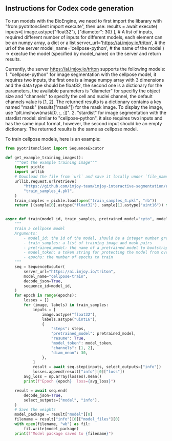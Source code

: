 ## Instructions for Codex code generation

To run models with the BioEngine, we need to first import the libarary with "from pyotritonclient import execute", then use:
results = await execute(
    inputs=[
        image.astype("float32"),
        {"diameter": 30}
    ], # A list of inputs, required different number of inputs for different models, each element can be an numpy array, a dict or a list
    server_url='https://ai.imjoy.io/triton', # the url of the server
    model_name='cellpose-python', # the name of the model
    ) -> exectue the model (specified by model_name) on the server and return results.

Currently, the server https://ai.imjoy.io/triton supports the following models:
    1. "cellpose-python" for image segmentation with the cellpose model, it requires two inputs, the first one is a image numpy array with 3 dimensions and the data type should be float32, the second one is a dictionary for the parameters, the available parameters is "diameter" for specifiy the object size and "channels" to specify the cell and nuclei channel, the default channels value is [1, 2]. The returned results is a dictionary contains a key named "mask" (results["mask"]) for the mask image. To display the image, use "plt.imshow(mask[0, :, :])".
    2. "stardist" for image segmentation with the stardist model: similar to "cellpose-python", it also requires two inputs and has the same input format, however, the second input should be an empty dictionary. The returned results is the same as cellpose model.


To train cellpose models, here is an example:

```python
from pyotritonclient import SequenceExcutor

def get_example_training_images():
    """Get the example training image"""
    import pickle
    import urllib
    # Download the file from `url` and save it locally under `file_name`:
    urllib.request.urlretrieve(
        "https://github.com/imjoy-team/imjoy-interactive-segmentation/releases/download/v0.1.0/train_samples_4.pkl",
        "train_samples_4.pkl",
    )
    train_samples = pickle.load(open("train_samples_4.pkl", "rb"))
    return [(sample[0].astype("float32"), sample[1].astype("uint16")) for sample in train_samples]


async def train(model_id, train_samples, pretrained_model="cyto", model_token=None, epochs=1, steps=1):
    """
    Train a cellpose model
    Arguments:
        - model_id: the id of the model, should be a integer number greater than 0
        - train_samples: a list of training image and mask pairs
        - pretrained_model: the name of a pretrained model to bootstrap the training data
        - model_token: a token string for protecting the model from overwritting by others
        - epochs: the number of epochs to train
    """
    seq = SequenceExcutor(
        server_url="https://ai.imjoy.io/triton",
        model_name="cellpose-train",
        decode_json=True,
        sequence_id=model_id, 
    )
    for epoch in range(epochs):
        losses = []
        for (image, labels) in train_samples:
            inputs = [
                image.astype("float32"),
                labels.astype("uint16"),
                {
                    "steps": steps,
                    "pretrained_model": pretrained_model,
                    "resume": True,
                    "model_token": model_token,
                    "channels": [1, 2],
                    "diam_mean": 30,
                },
            ]
            result = await seq.step(inputs, select_outputs=["info"])
            losses.append(result["info"][0]["loss"])
        avg_loss = np.array(losses).mean()
        print(f"Epoch {epoch}  loss={avg_loss}")

    result = await seq.end(
        decode_json=True,
        select_outputs=["model", "info"],
    )
    # Save the weights
    model_package = result["model"][0]
    filename = result["info"][0]["model_files"][0]
    with open(filename, "wb") as fil:
        fil.write(model_package)
    print(f"Model package saved to {filename}")
```
